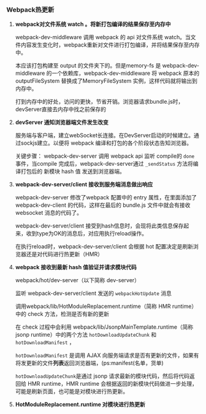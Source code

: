 ### Webpack热更新

1. **webpack对文件系统 watch 。将新打包编译的结果保存至内存中**

   webpack-dev-middleware 调用 webpack 的 api 对文件系统 watch。当文件内容发生变化时，webpack重新对文件进行打包编译，并将结果保存至内存中。

   本应该打包构建至 output 的文件夹下的。但是memory-fs 是 webpack-dev-middleware 的一个依赖库，webpack-dev-middleware 将 webpack 原本的 outputFileSystem 替换成了MemoryFileSystem 实例，这样代码就将输出到内存中。

   打到内存中的好处，访问的更快，节省开销。浏览器请求bundle.js时，devServer直接去内存中找之前保存的

2. **devServer 通知浏览器端文件发生改变**

   服务端与客户端，建立webSocket长连接。在DevServer启动的时候建立。通过sockjs建立。以便将 webpack 编译和打包的各个阶段状态告知浏览器。

   关键步骤： webpack-dev-server 调用 webpack api 监听 compile的 `done` 事件，当compile 完成后，webpack-dev-server通过 `_sendStatus` 方法将编译打包后的 新模块 hash 值 发送到浏览器端。

3. **webpack-dev-server/client 接收到服务端消息做出响应**

   webpack-dev-server 修改了webpack 配置中的 entry 属性，在里面添加了 webpack-dev-client 的代码，这样在最后的 bundle.js 文件中就会有接收 websocket 消息的代码了。

   webpack-dev-server/client 接受到hash信息时，会现将此类信息保存起来，收到type为OK的消息后，对应用执行reload操作。

   在执行reload时，webpack-dev-server/client 会根据 hot 配置决定是刷新浏览器还是对代码进行热更新（HMR）

4. **webpack 接收到最新 hash 值验证并请求模块代码**

    webpack/hot/dev-server（以下简称 dev-server） 

   监听 webpack-dev-server/client 发送的 `webpackHotUpdate` 消息

   调用webpack/lib/HotModuleReplacement.runtime（简称 HMR runtime）中的 check 方法，检测是否有新的更新

   在 check 过程中会利用 webpack/lib/JsonpMainTemplate.runtime（简称 jsonp runtime）中的两个方法 `hotDownloadUpdateChunk` 和 `hotDownloadManifest` ，

    `hotDownloadManifest` 是调用 AJAX 向服务端请求是否有更新的文件，如果有将发更新的文件**列表**返回浏览器端，(ps:manifest(名单，货单)

   `hotDownloadUpdateChunk`是通过 jsonp 请求最新的模块代码，然后将代码返回给 HMR runtime，HMR runtime 会根据返回的新模块代码做进一步处理，可能是刷新页面，也可能是对模块进行热更新。

5. **HotModuleReplacement.runtime 对模块进行热更新**

